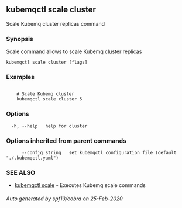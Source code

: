 ## kubemqctl scale cluster

Scale Kubemq cluster replicas command

### Synopsis

Scale command allows to scale Kubemq cluster replicas

```
kubemqctl scale cluster [flags]
```

### Examples

```

	# Scale Kubemq cluster  
	kubemqctl scale cluster 5

```

### Options

```
  -h, --help   help for cluster
```

### Options inherited from parent commands

```
      --config string   set kubemqctl configuration file (default "./.kubemqctl.yaml")
```

### SEE ALSO

* [kubemqctl scale](kubemqctl_scale.md)	 - Executes Kubemq scale commands

###### Auto generated by spf13/cobra on 25-Feb-2020
